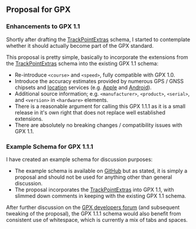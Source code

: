 ## Proposal for GPX


### Enhancements to GPX 1.1

Shortly after drafting the [TrackPointExtras](../../xmlschemas/tpx/1/0/README.md) schema, I started to contemplate whether it should actually become part of the GPX standard.

This proposal is pretty simple, basically to incorporate the extensions from the [TrackPointExtras](../../xmlschemas/tpx/1/0/README.md) schema into the existing GPX 1.1 schema:

- Re-introduce `<course>` and `<speed>`, fully compatible with GPX 1.0.
- Introduce the accuracy estimates provided by numerous GPS / GNSS chipsets and [location](../apis/location.md) services (e.g. [Apple](https://developer.apple.com/documentation/corelocation/cllocation) and [Android](https://developer.android.com/reference/android/location/Location)).
- Additional source information;  e.g. `<manufacturer>`, `<product>`, `<serial>`, and `<version>` in  `<hardware>` elements.
- There is a reasonable argument for calling this GPX 1.1.1 as it is a small release in it's own right that does not replace well established extensions.
- There are absolutely no breaking changes / compatibility issues with GPX 1.1.



### Example Schema for GPX 1.1.1

I have created an example schema for discussion purposes:

- The example schema is available on [GitHub](https://github.com/Logiqx/gps-wizard/blob/main/docs/xmlschemas/gpx/proposal.xsd) but as stated, it is simply a proposal and should not be used for anything other than general discussion.
- The proposal incorporates the [TrackPointExtras](../../xmlschemas/tpx/1/0/README.md) into GPX 1.1, with slimmed down comments in keeping with the existing GPX 1.1 schema.

After further discussion on the [GPX developers forum](https://groups.io/g/gpx) (and subsequent tweaking of the proposal), the GPX 1.1.1 schema would also benefit from consistent use of whitespace, which is currently a mix of tabs and spaces.

